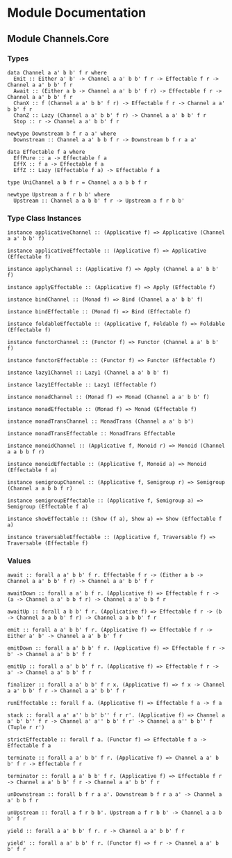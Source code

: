 # Module Documentation

## Module Channels.Core

### Types

    data Channel a a' b b' f r where
      Emit :: Either a' b' -> Channel a a' b b' f r -> Effectable f r -> Channel a a' b b' f r
      Await :: (Either a b -> Channel a a' b b' f r) -> Effectable f r -> Channel a a' b b' f r
      ChanX :: f (Channel a a' b b' f r) -> Effectable f r -> Channel a a' b b' f r
      ChanZ :: Lazy (Channel a a' b b' f r) -> Channel a a' b b' f r
      Stop :: r -> Channel a a' b b' f r

    newtype Downstream b f r a a' where
      Downstream :: Channel a a' b b f r -> Downstream b f r a a'

    data Effectable f a where
      EffPure :: a -> Effectable f a
      EffX :: f a -> Effectable f a
      EffZ :: Lazy (Effectable f a) -> Effectable f a

    type UniChannel a b f r = Channel a a b b f r

    newtype Upstream a f r b b' where
      Upstream :: Channel a a b b' f r -> Upstream a f r b b'


### Type Class Instances

    instance applicativeChannel :: (Applicative f) => Applicative (Channel a a' b b' f)

    instance applicativeEffectable :: (Applicative f) => Applicative (Effectable f)

    instance applyChannel :: (Applicative f) => Apply (Channel a a' b b' f)

    instance applyEffectable :: (Applicative f) => Apply (Effectable f)

    instance bindChannel :: (Monad f) => Bind (Channel a a' b b' f)

    instance bindEffectable :: (Monad f) => Bind (Effectable f)

    instance foldableEffectable :: (Applicative f, Foldable f) => Foldable (Effectable f)

    instance functorChannel :: (Functor f) => Functor (Channel a a' b b' f)

    instance functorEffectable :: (Functor f) => Functor (Effectable f)

    instance lazy1Channel :: Lazy1 (Channel a a' b b' f)

    instance lazy1Effectable :: Lazy1 (Effectable f)

    instance monadChannel :: (Monad f) => Monad (Channel a a' b b' f)

    instance monadEffectable :: (Monad f) => Monad (Effectable f)

    instance monadTransChannel :: MonadTrans (Channel a a' b b')

    instance monadTransEffectable :: MonadTrans Effectable

    instance monoidChannel :: (Applicative f, Monoid r) => Monoid (Channel a a b b f r)

    instance monoidEffectable :: (Applicative f, Monoid a) => Monoid (Effectable f a)

    instance semigroupChannel :: (Applicative f, Semigroup r) => Semigroup (Channel a a b b f r)

    instance semigroupEffectable :: (Applicative f, Semigroup a) => Semigroup (Effectable f a)

    instance showEffectable :: (Show (f a), Show a) => Show (Effectable f a)

    instance traversableEffectable :: (Applicative f, Traversable f) => Traversable (Effectable f)


### Values

    await :: forall a a' b b' f r. Effectable f r -> (Either a b -> Channel a a' b b' f r) -> Channel a a' b b' f r

    awaitDown :: forall a a' b f r. (Applicative f) => Effectable f r -> (a -> Channel a a' b b f r) -> Channel a a' b b f r

    awaitUp :: forall a b b' f r. (Applicative f) => Effectable f r -> (b -> Channel a a b b' f r) -> Channel a a b b' f r

    emit :: forall a a' b b' f r. (Applicative f) => Effectable f r -> Either a' b' -> Channel a a' b b' f r

    emitDown :: forall a a' b b' f r. (Applicative f) => Effectable f r -> b' -> Channel a a' b b' f r

    emitUp :: forall a a' b b' f r. (Applicative f) => Effectable f r -> a' -> Channel a a' b b' f r

    finalizer :: forall a a' b b' f r x. (Applicative f) => f x -> Channel a a' b b' f r -> Channel a a' b b' f r

    runEffectable :: forall f a. (Applicative f) => Effectable f a -> f a

    stack :: forall a a' a'' b b' b'' f r r'. (Applicative f) => Channel a a' b' b'' f r -> Channel a' a'' b b' f r' -> Channel a a'' b b'' f (Tuple r r')

    strictEffectable :: forall f a. (Functor f) => Effectable f a -> Effectable f a

    terminate :: forall a a' b b' f r. (Applicative f) => Channel a a' b b' f r -> Effectable f r

    terminator :: forall a a' b b' f r. (Applicative f) => Effectable f r -> Channel a a' b b' f r -> Channel a a' b b' f r

    unDownstream :: forall b f r a a'. Downstream b f r a a' -> Channel a a' b b f r

    unUpstream :: forall a f r b b'. Upstream a f r b b' -> Channel a a b b' f r

    yield :: forall a a' b b' f r. r -> Channel a a' b b' f r

    yield' :: forall a a' b b' f r. (Functor f) => f r -> Channel a a' b b' f r



